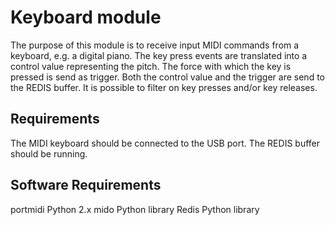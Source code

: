 Keyboard module
===============

The purpose of this module is to receive input MIDI commands from a keyboard, e.g. a digital piano. The key press events are translated into a control value representing the pitch. The force with which the key is pressed is send as trigger. Both the control value and the trigger are send to the REDIS buffer. It is possible to filter on key presses and/or key releases.

## Requirements

The MIDI keyboard should be connected to the USB port.
The REDIS buffer should be running.

## Software Requirements

portmidi
Python 2.x
mido Python library
Redis Python library
